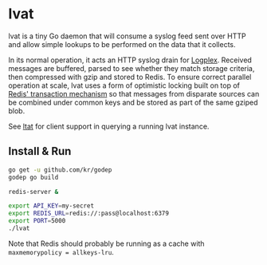 # lvat

lvat is a tiny Go daemon that will consume a syslog feed sent over HTTP and allow simple lookups to be performed on the data that it collects.

In its normal operation, it acts an HTTP syslog drain for [Logplex](https://github.com/heroku/logplex). Received messages are buffered, parsed to see whether they match storage criteria, then compressed with gzip and stored to Redis. To ensure correct parallel operation at scale, lvat uses a form of optimistic locking built on top of [Redis' transaction mechanism](http://redis.io/topics/transactions) so that messages from disparate sources can be combined under common keys and be stored as part of the same gziped blob.

See [ltat](https://github.com/brandur/hutils) for client support in querying a running lvat instance.

## Install & Run

``` bash
go get -u github.com/kr/godep
godep go build

redis-server &

export API_KEY=my-secret
export REDIS_URL=redis://:pass@localhost:6379
export PORT=5000
./lvat
```

Note that Redis should probably be running as a cache with `maxmemorypolicy = allkeys-lru`.
